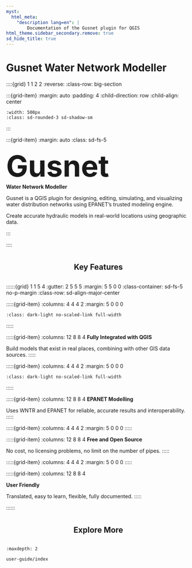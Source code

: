 ```yaml
---
myst:
  html_meta:
    "description lang=en": |
        Documentation of the Gusnet plugin for QGIS
html_theme.sidebar_secondary.remove: true
sd_hide_title: true
---
```

<style>
h2 {
  text-align: center;
  margin-top: 2.5rem;
  margin-bottom: 2rem;
}

.big-section {
  min-height: 80vh
}
.bd-main .bd-content .bd-article-container {
  max-width: 100%;  /* default is 60em */
}

.bd-container::before {
  content: "";
  position: absolute;
  top: 0; left: 50%; right: 0; bottom: 0;
  background: url('_static/network.png') no-repeat right top;
  background-size: contain;
  opacity: 0.3;
  pointer-events: none;
  z-index: -1
}

.full-width {
  width: 100%;
  height: fit-content;
  max-height:8rem;
}

.no-p-margin p {
  margin-bottom: 0
}

</style>

# Gusnet Water Network Modeller


::::{grid} 1 1 2 2
:reverse:
:class-row: big-section

:::{grid-item}
:margin: auto
:padding: 4
:child-direction: row
:child-align: center

```{image} _static/screenshot.jpg
:width: 500px
:class: sd-rounded-3 sd-shadow-sm
```
:::

:::{grid-item}
:margin: auto
:class: sd-fs-5


  <h1 style="font-size: 80px; font-weight: bold;margin: 0">Gusnet</h1>
  <div style="font-weight: bold; margin-top: 0;" class="h3">Water Network Modeller</div>

  Gusnet is a QGIS plugin for designing, editing, simulating, and visualizing water distribution networks using EPANET’s trusted modeling engine.

  Create accurate hydraulic models in real-world locations using geographic data.

:::

::::



## Key Features


::::::{grid} 1 1 5 4
:gutter: 2 5 5 5
:margin: 5 5 0 0
:class-container: sd-fs-5 no-p-margin
:class-row: sd-align-major-center

:::::{grid-item}
:columns: 4 4 4 2
:margin: 5 0 0 0
```{image} _static/QGIS_logo_minimal.svg
:class: dark-light no-scaled-link full-width
```
:::::

:::::{grid-item}
:columns: 12 8 8 4
**Fully Integrated with QGIS**

Build models that exist in real places, combining with other GIS data sources.
:::::

:::::{grid-item}
:columns: 4 4 4 2
:margin: 5 0 0 0
```{image} _static/wntr-logo.svg
:class: dark-light no-scaled-link full-width
```
:::::

:::::{grid-item}
:columns: 12 8 8 4
**EPANET Modelling**

Uses WNTR and EPANET for reliable, accurate results and interoperability.
:::::

:::::{grid-item}
:columns: 4 4 4 2
:margin: 5 0 0 0
<i class="fa-solid fa-code full-width"></i>
:::::

:::::{grid-item}
:columns: 12 8 8 4
**Free and Open Source**

No cost, no licensing problems, no limit on the number of pipes.
:::::

:::::{grid-item}
:columns: 4 4 4 2
:margin: 5 0 0 0
<i class="fa-regular fa-smile full-width"></i>
:::::

:::::{grid-item}
:columns: 12 8 8 4

**User Friendly**

Translated, easy to learn, flexible, fully documented.
:::::

::::::



## Explore More


```{toctree}
:maxdepth: 2

user-guide/index
```
